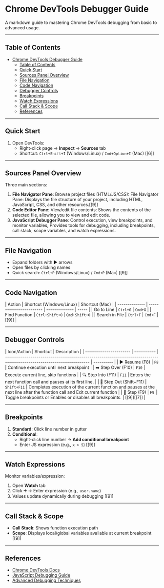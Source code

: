 # Chrome DevTools Debugger Guide

A markdown guide to mastering Chrome DevTools debugging from basic to advanced usage.

---

## Table of Contents

- [Chrome DevTools Debugger Guide](#chrome-devtools-debugger-guide)
  - [Table of Contents](#table-of-contents)
  - [Quick Start](#quick-start)
  - [Sources Panel Overview](#sources-panel-overview)
  - [File Navigation](#file-navigation)
  - [Code Navigation](#code-navigation)
  - [Debugger Controls](#debugger-controls)
  - [Breakpoints](#breakpoints)
  - [Watch Expressions](#watch-expressions)
  - [Call Stack \& Scope](#call-stack--scope)
  - [References](#references)

---

## Quick Start

1. Open DevTools:
   - Right-click page → **Inspect** → **Sources** tab
   - Shortcut: `Ctrl+Shift+I` (Windows/Linux) / `Cmd+Option+I` (Mac) [[6]]

---

## Sources Panel Overview

Three main sections:

1. **File Navigator Pane**: Browse project files (HTML/JS/CSS): File Navigator Pane: Displays the file structure of your project, including HTML, JavaScript, CSS, and other resources.​ [[9]]
2. **Code Editor Pane**: View/edit file contents: Shows the contents of the selected file, allowing you to view and edit code.​
3. **JavaScript Debugger Pane**: Control execution, view breakpoints, and monitor variables, Provides tools for debugging, including breakpoints, call stack, scope variables, and watch expressions.​

---

## File Navigation

- Expand folders with ▶️ arrows
- Open files by clicking names
- Quick search: `Ctrl+P` (Windows/Linux) / `Cmd+P` (Mac) [[9]]

---

## Code Navigation

| Action         | Shortcut (Windows/Linux) | Shortcut (Mac) |
| -------------- | ------------------------ | -------------- | ----- |
| Go to Line     | `Ctrl+G`                 | `Cmd+G`        |
| Find Function  | `Ctrl+Shift+O`           | `Cmd+Shift+O`  |
| Search in File | `Ctrl+F`                 | `Cmd+F`        | [[9]] |

---

## Debugger Controls

| Icon/Action             | Shortcut    | Description                                                                                                               |
| ----------------------- | ----------- | ------------------------------------------------------------------------------------------------------------------------- | ---------- |
| ▶️ Resume (F8)          | `F8`        | Continue execution until next breakpoint                                                                                  |
| ➡️ Step Over (F10)      | `F10`       | Execute current line, skip functions                                                                                      |
| 🔍 Step Into (F11)      | `F11`       | Enters the next function call and pauses at its first line.                                                               |
| 🚪 Step Out (Shift+F11) | `Shift+F11` | Completes execution of the current function and pauses at the next line after the function call and Exit current function |
| 🎯 Step (F9)            | `F9`        | Toggle breakpoints or Enables or disables all breakpoints.                                                                | [[9]][[7]] |

---

## Breakpoints

1. **Standard**: Click line number in gutter
2. **Conditional**:
   - Right-click line number → **Add conditional breakpoint**
   - Enter JS expression (e.g., `x > 5`) [[9]]

---

## Watch Expressions

Monitor variables/expression:

1. Open **Watch** tab
2. Click ➕ → Enter expression (e.g., `user.name`)
3. Values update dynamically during debugging [[9]]

---

## Call Stack & Scope

- **Call Stack**: Shows function execution path
- **Scope**: Displays local/global variables available at current breakpoint [[9]]

---

## References

- [Chrome DevTools Docs](https://developer.chrome.com/docs/devtools/)
- [JavaScript Debugging Guide](https://javascript.info/debugging-chrome)
- [Advanced Debugging Techniques](https://developer.chrome.com/docs/devtools/javascript/)
